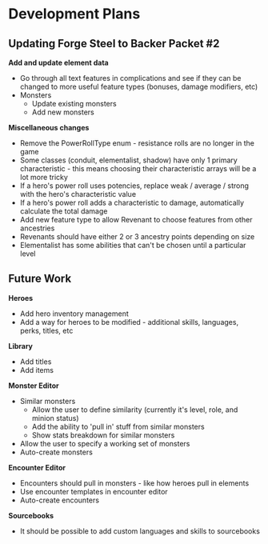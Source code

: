 # Development Plans

## Updating Forge Steel to Backer Packet #2

**Add and update element data**

* Go through all text features in complications and see if they can be changed to more useful feature types (bonuses, damage modifiers, etc)
* Monsters
  * Update existing monsters
  * Add new monsters

**Miscellaneous changes**

* Remove the PowerRollType enum - resistance rolls are no longer in the game
* Some classes (conduit, elementalist, shadow) have only 1 primary characteristic - this means choosing their characteristic arrays will be a lot more tricky
* If a hero's power roll uses potencies, replace weak / average / strong with the hero's characteristic value
* If a hero's power roll adds a characteristic to damage, automatically calculate the total damage
* Add new feature type to allow Revenant to choose features from other ancestries
* Revenants should have either 2 or 3 ancestry points depending on size
* Elementalist has some abilities that can't be chosen until a particular level

## Future Work

**Heroes**

* Add hero inventory management
* Add a way for heroes to be modified - additional skills, languages, perks, titles, etc

**Library**

* Add titles
* Add items

**Monster Editor**

* Similar monsters
  * Allow the user to define similarity (currently it's level, role, and minion status)
  * Add the ability to 'pull in' stuff from similar monsters
  * Show stats breakdown for similar monsters
* Allow the user to specify a working set of monsters
* Auto-create monsters

**Encounter Editor**

* Encounters should pull in monsters - like how heroes pull in elements
* Use encounter templates in encounter editor
* Auto-create encounters

**Sourcebooks**

* It should be possible to add custom languages and skills to sourcebooks
